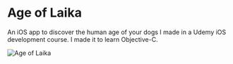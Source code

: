 # Age of Laika

An iOS app to discover the human age of your dogs I made in a Udemy iOS development course. I made it to learn Objective-C.

![Age of Laika](https://d3uepj124s5rcx.cloudfront.net/items/0U0B1R0E1I330c1C2q1R/age-of-laika-app.png)
